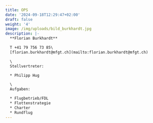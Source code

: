 ```yaml
---
title: OPS
date: '2024-09-18T12:29:47+02:00'
draft: false
weight: '4'
image: /img/uploads/bild_burkhardt.jpg
description: |-
  **Florian Burkhardt**

  T +41 79 756 73 85\
  [florian.burkhardt@mfgt.ch](mailto:florian.burkhardt@mfgt.ch)

  \
  Stellvertreter:

  * Philipp Hug

  \
  Aufgaben:

  * Flugbetrieb/FDL
  * Flottenstrategie
  * Charter
  * Rundflug
---
```


